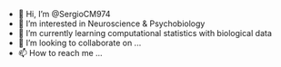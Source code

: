 - 👋 Hi, I’m @SergioCM974
- 👀 I’m interested in Neuroscience & Psychobiology
- 🌱 I’m currently learning computational statistics with biological data
- 💞️ I’m looking to collaborate on ...
- 📫 How to reach me ...

<!---
SergioCM974/SergioCM974 is a ✨ special ✨ repository because its `README.md` (this file) appears on your GitHub profile.
You can click the Preview link to take a look at your changes.
--->
